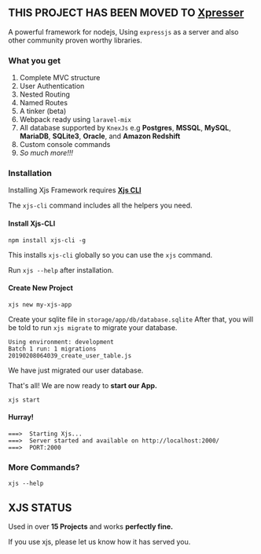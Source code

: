 ## THIS PROJECT HAS BEEN MOVED TO [**Xpresser**](https://www.npm.com/package/xpresser)

A powerful framework for nodejs, Using `expressjs` as a server and also other community proven worthy libraries.


### What you get
1. Complete MVC structure
2. User Authentication
3. Nested Routing
4. Named Routes
5. A tinker (beta)
6. Webpack ready using `laravel-mix`
7. All database supported by `KnexJs` e.g **Postgres**, **MSSQL**, **MySQL**, **MariaDB**, **SQLite3**, **Oracle**, and **Amazon Redshift**
8. Custom console commands
9. _So much more!!!_

### Installation
Installing Xjs Framework requires [**Xjs CLI**](https://www.npmjs.com/package/xjs-cli)

The `xjs-cli` command includes all the helpers you need.

#### Install Xjs-CLI
```console
npm install xjs-cli -g
```

This installs `xjs-cli` globally so you can use the `xjs` command.

Run `xjs --help` after installation.

#### Create New Project
```console
xjs new my-xjs-app
```
Create your sqlite file in `storage/app/db/database.sqlite`
After that, you will be told to run `xjs migrate`  to migrate your database.
```
Using environment: development
Batch 1 run: 1 migrations 
20190208064039_create_user_table.js
```
We have just migrated our user database.

That's all! 
We are now ready to **start our App.**
```
xjs start
```

#### Hurray!
```
===>  Starting Xjs...
===>  Server started and available on http://localhost:2000/
===>  PORT:2000
```


### More Commands?
```console
xjs --help
```

## XJS STATUS
Used in over **15 Projects** and works **perfectly fine.**

If you use xjs, please let us know how it has served you.